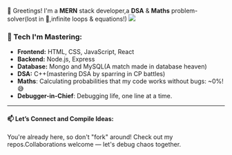  👋 Greetings! 
 I'm a **MERN** stack developer,a **DSA** & **Maths** problem-solver(lost in 🐛,infinite loops & equations!)
<img src="https://user-images.githubusercontent.com/73097560/115834477-dbab4500-a447-11eb-908a-139a6edaec5c.gif">             


### 🔧 Tech I'm Mastering:
- **Frontend:** HTML, CSS, JavaScript, React
- **Backend:** Node.js, Express
- **Database:** Mongo and MySQL(A match made in database heaven)
- **DSA:** C++(mastering DSA by sparring in CP battles)
- **Maths**: Calculating probabilities that my code works without bugs: ~0%! 😅
- **Debugger-in-Chief**: Debugging life, one line at a time.
---

#### 📫 Let’s Connect and Compile Ideas:
You're already here, so don't "fork" around! Check out my repos.Collaborations welcome — let's debug chaos together.
